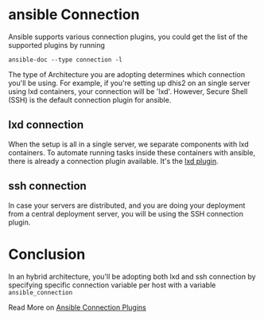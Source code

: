 # ansible Connection
Ansible supports various connection plugins, you could get the list of the
supported plugins by running
```
ansible-doc --type connection -l
```
The type of Architecture you are adopting determines which connection
you'll be using. For example, if you're setting up dhis2 on an single server using
lxd containers, your connection will be 'lxd'. However, Secure Shell (SSH) is the
default connection plugin for ansible.

## lxd connection 
When the setup is all in a single server, we separate components with lxd
containers. To automate running tasks inside these containers with ansible,
there is already a connection plugin available. It's the [lxd plugin](https://docs.ansible.com/ansible/latest/collections/community/general/lxd_container_module.html). 

## ssh connection
In case your servers are distributed, and you  are doing your deployment from a
central deployment server, you will be using the SSH connection plugin. 

# Conclusion
In an hybrid architecture, you'll be adopting both lxd and ssh connection by
specifying specific connection variable per host with a variable
`ansible_connection`

Read More on [Ansible Connection Plugins](https://docs.ansible.com/ansible/latest/plugins/connection.html)
